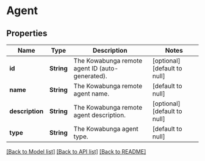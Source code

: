 # Agent
## Properties

| Name | Type | Description | Notes |
|------------ | ------------- | ------------- | -------------|
| **id** | **String** | The Kowabunga remote agent ID (auto-generated). | [optional] [default to null] |
| **name** | **String** | The Kowabunga remote agent name. | [default to null] |
| **description** | **String** | The Kowabunga remote agent description. | [optional] [default to null] |
| **type** | **String** | The Kowabunga agent type. | [default to null] |

[[Back to Model list]](../README.md#documentation-for-models) [[Back to API list]](../README.md#documentation-for-api-endpoints) [[Back to README]](../README.md)

